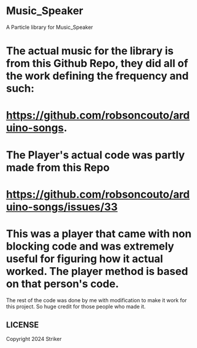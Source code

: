 # Music_Speaker

A Particle library for Music_Speaker

# The actual music for the library is from this Github Repo, they did all of the work defining the frequency and such: 
# https://github.com/robsoncouto/arduino-songs. 
# The Player's actual code was partly made from this Repo
# https://github.com/robsoncouto/arduino-songs/issues/33
# This was a player that came with non blocking code and was extremely useful for figuring how it actual worked. The player method is based on that person's code. 

The rest of the code was done by me with modification to make it work for this project. So huge credit for those people who made it.

## LICENSE
Copyright 2024 Striker


